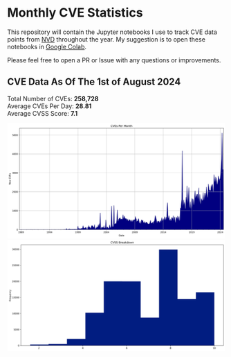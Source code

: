 # Monthly CVE Statistics

This repository will contain the Jupyter notebooks I use to track CVE data points from [NVD](https://nvd.nist.gov/) throughout the year. My suggestion is to open these notebooks in [Google Colab](https://colab.research.google.com).

Please feel free to open a PR or Issue with any questions or improvements.

## CVE Data As Of The 1st of August 2024

Total Number of CVEs: **258,728**<br/>
Average CVEs Per Day: **28.81**<br/>
Average CVSS Score: **7.1**<br/>

![CVE Graph](All.jpg "CVE Graph")<br/>
![CVSS Graph](AllCVSS.jpg "CVSS Graph")
